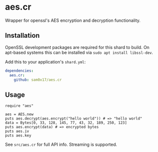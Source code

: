 # aes.cr

Wrapper for openssl's AES encryption and decryption functionality.

## Installation

OpenSSL development packages are required for this shard to build.
On apt-based systems this can be installed via `sudo apt install libssl-dev`.

Add this to your application's `shard.yml`:

```yaml
dependencies:
  aes.cr:
    github: sam0x17/aes.cr
```

## Usage

```crystal
require "aes"

aes = AES.new
puts aes.decrypt(aes.encrypt("hello world")) # => "hello world"
data = Bytes[0, 33, 128, 145, 77, 43, 32, 189, 250, 123]
puts aes.encrypt(data) # => encrypted bytes
puts aes.iv
puts aes.key
```

See `src/aes.cr` for full API info. Streaming is supported.
